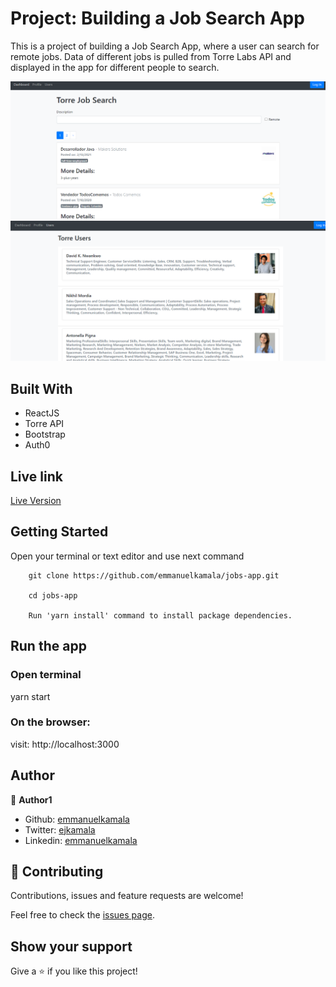 # Project: Building a Job Search App

This is a project of building a Job Search App, where a user can search for remote jobs. Data of different jobs is pulled from Torre Labs API and displayed in the app for different people to search.

![screenshot](./images/image1.png)<br />
![screenshot](./images/image2.png)

## Built With

- ReactJS
- Torre API
- Bootstrap
- Auth0

## Live link

<a href="https://my-job-search-app.netlify.app/">Live Version</a>

## Getting Started

Open your terminal or text editor and use next command

        git clone https://github.com/emmanuelkamala/jobs-app.git

        cd jobs-app

        Run 'yarn install' command to install package dependencies.


## Run the app

### Open terminal

yarn start

### On the browser:

visit: http://localhost:3000


## Author

👤 **Author1**

- Github: [emmanuelkamala](https://github.com/emmanuelkamala)
- Twitter: [ejkamala](https://twitter.com/ejkamala)
- Linkedin: [emmanuelkamala](https://linkedin.com/in/emmanuelkamala)

## 🤝 Contributing

Contributions, issues and feature requests are welcome!

Feel free to check the [issues page](issues/).

## Show your support

Give a ⭐️ if you like this project!
